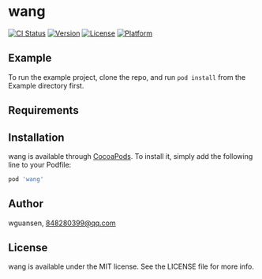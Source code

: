 # wang

[![CI Status](https://img.shields.io/travis/wguansen/wang.svg?style=flat)](https://travis-ci.org/wguansen/wang)
[![Version](https://img.shields.io/cocoapods/v/wang.svg?style=flat)](https://cocoapods.org/pods/wang)
[![License](https://img.shields.io/cocoapods/l/wang.svg?style=flat)](https://cocoapods.org/pods/wang)
[![Platform](https://img.shields.io/cocoapods/p/wang.svg?style=flat)](https://cocoapods.org/pods/wang)

## Example

To run the example project, clone the repo, and run `pod install` from the Example directory first.

## Requirements

## Installation

wang is available through [CocoaPods](https://cocoapods.org). To install
it, simply add the following line to your Podfile:

```ruby
pod 'wang'
```

## Author

wguansen, 848280399@qq.com

## License

wang is available under the MIT license. See the LICENSE file for more info.

